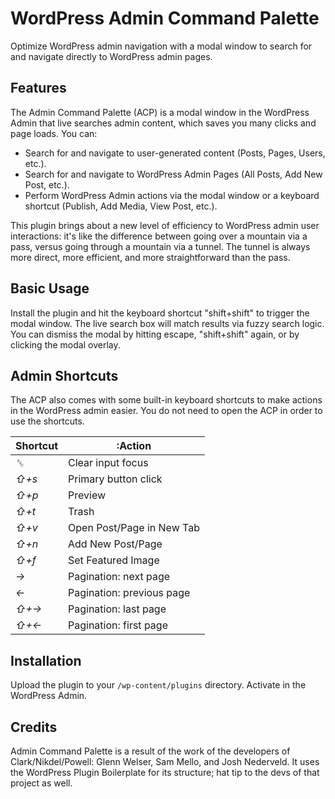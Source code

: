 # WordPress Admin Command Palette

Optimize WordPress admin navigation with a modal window to search for and navigate directly to WordPress admin pages.

## Features

The Admin Command Palette (ACP) is a modal window in the WordPress Admin that live searches admin content, which saves you many clicks and page loads. You can:

* Search for and navigate to user-generated content (Posts, Pages, Users, etc.).
* Search for and navigate to WordPress Admin Pages (All Posts, Add New Post, etc.).
* Perform WordPress Admin actions via the modal window or a keyboard shortcut (Publish, Add Media, View Post, etc.).

This plugin brings about a new level of efficiency to WordPress admin user interactions: it's like the difference between going over a mountain via a pass, versus going through a mountain via a tunnel. The tunnel is always more direct, more efficient, and more straightforward than the pass.

## Basic Usage

Install the plugin and hit the keyboard shortcut "shift+shift" to trigger the modal window. The live search box will match results via fuzzy search logic. You can dismiss the modal by hitting escape, "shift+shift" again, or by clicking the modal overlay.

## Admin Shortcuts

The ACP also comes with some built-in keyboard shortcuts to make actions in the WordPress admin easier. You do not need to open the ACP in order to use the shortcuts.

| Shortcut |:Action                    |
|----------|---------------------------|
| *␛*     | Clear input focus         |
| *⇧+s*    | Primary button click      |
| *⇧+p*    | Preview                   |
| *⇧+t*    | Trash                     |
| *⇧+v*    | Open Post/Page in New Tab |
| *⇧+n*    | Add New Post/Page         |
| *⇧+f*    | Set Featured Image        |
| *→*      | Pagination: next page     |
| *←*      | Pagination: previous page |
| *⇧+→*    | Pagination: last page     |
| *⇧+←*    | Pagination: first page    |

## Installation

Upload the plugin to your `/wp-content/plugins` directory. Activate in the WordPress Admin.

## Credits

Admin Command Palette is a result of the work of the developers of Clark/Nikdel/Powell: Glenn Welser, Sam Mello, and Josh Nederveld. It uses the WordPress Plugin Boilerplate for its structure; hat tip to the devs of that project as well.